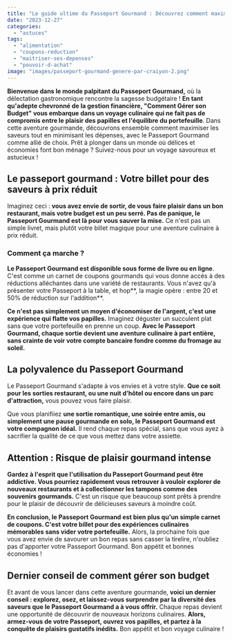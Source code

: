 ```yaml
---
title: "Le guide ultime du Passeport Gourmand : Découvrez comment maximiser les saveurs tout en optimisant votre budget"
date: "2023-12-27"
categories: 
  - "astuces"
tags: 
  - "alimentation"
  - "coupons-reduction"
  - "maitriser-ses-depenses"
  - "pouvoir-d-achat"
image: "images/passeport-gourmand-genere-par-craiyon-2.png"
---
```


**Bienvenue dans le monde palpitant du Passeport Gourmand,** où la délectation gastronomique rencontre la sagesse budgétaire ! **En tant qu'adepte chevronné de la gestion financière, "Comment Gérer son Budget" vous embarque dans un voyage culinaire qui ne fait pas de compromis entre le plaisir des papilles et l'équilibre du portefeuille**. Dans cette aventure gourmande, découvrons ensemble comment maximiser les saveurs tout en minimisant les dépenses, avec le Passeport Gourmand comme allié de choix. Prêt à plonger dans un monde où délices et économies font bon ménage ? Suivez-nous pour un voyage savoureux et astucieux !

## **Le passeport gourmand : Votre billet pour des saveurs à prix réduit**

Imaginez ceci : **vous avez envie de sortir, de vous faire plaisir dans un bon restaurant, mais votre budget est un peu serré. Pas de panique, le Passeport Gourmand est là pour vous sauver la mise.** Ce n'est pas un simple livret, mais plutôt votre billet magique pour une aventure culinaire à prix réduit.

### **Comment ça marche ?**

**Le Passeport Gourmand est disponible sous forme de livre ou en ligne**. C'est comme un carnet de coupons gourmands qui vous donne accès à des réductions alléchantes dans une variété de restaurants. Vous n'avez qu'à présenter votre Passeport à la table, et hop**, la magie opère : entre 20 et 50% de réduction sur l'addition**.

**Ce n'est pas simplement un moyen d'économiser de l'argent, c'est une expérience qui flatte vos papilles.** Imaginez déguster un succulent plat sans que votre portefeuille en prenne un coup. **Avec le Passeport Gourmand, chaque sortie devient une aventure culinaire à part entière, sans crainte de voir votre compte bancaire fondre comme du fromage au soleil.**

## **La polyvalence du Passeport Gourmand**

Le Passeport Gourmand s'adapte à vos envies et à votre style. **Que ce soit pour les sorties restaurant, ou une nuit d’hôtel ou encore dans un parc d'attraction,** vous pouvez vous faire plaisir.

Que vous planifiiez **une sortie romantique, une soirée entre amis, ou simplement une pause gourmande en solo, le Passeport Gourmand est votre compagnon idéal.** Il rend chaque repas spécial, sans que vous ayez à sacrifier la qualité de ce que vous mettez dans votre assiette.

## **Attention : Risque de plaisir gourmand intense**

**Gardez à l'esprit que l'utilisation du Passeport Gourmand peut être addictive. Vous pourriez rapidement vous retrouver à vouloir explorer de nouveaux restaurants et à collectionner les tampons comme des souvenirs gourmands.** C'est un risque que beaucoup sont prêts à prendre pour le plaisir de découvrir de délicieuses saveurs à moindre coût.

**En conclusion, le Passeport Gourmand est bien plus qu'un simple carnet de coupons. C'est votre billet pour des expériences culinaires mémorables sans vider votre portefeuille.** Alors, la prochaine fois que vous avez envie de savourer un bon repas sans casser la tirelire, n'oubliez pas d'apporter votre Passeport Gourmand. Bon appétit et bonnes économies !

## **Dernier conseil de comment gérer son budget**

Et avant de vous lancer dans cette aventure gourmande, **voici un dernier conseil : explorez, osez, et laissez-vous surprendre par la diversité des saveurs que le Passeport Gourmand a à vous offrir.** Chaque repas devient une opportunité de découvrir de nouveaux horizons culinaires. **Alors, armez-vous de votre Passeport, ouvrez vos papilles, et partez à la conquête de plaisirs gustatifs inédits.** Bon appétit et bon voyage culinaire !
